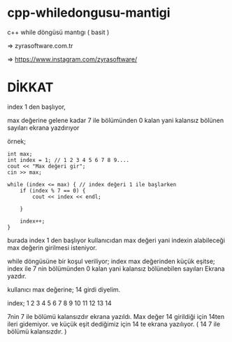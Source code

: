 # cpp-whiledongusu-mantigi
c++ while döngüsü mantıgı  ( basit )

=> zyrasoftware.com.tr



=> https://www.instagram.com/zyrasoftware/


# DİKKAT

index 1 den başlıyor,

max değerine gelene kadar 7 ile bölümünden 0 kalan yani kalansız bölünen  sayıları ekrana yazdırıyor

örnek;


	int max;
	int index = 1; // 1 2 3 4 5 6 7 8 9....
	cout << "Max değeri gir";
	cin >> max;
	
	while (index <= max) { // index değeri 1 ile başlarken
		if (index % 7 == 0) {
			cout << index << endl;

		}

		index++;
	}


burada index 1 den başlıyor
kullanıcıdan max değeri yani indexin alabileceği max değerin girilmesi isteniyor.


while döngüsüne bir koşul veriliyor;
     index max değerinden küçük eşitse;
        index ile 7 nin bölümünden 0 kalan yani kalansız bölünebilen sayıları Ekrana yazdır.


kullanıcı max değerine; 14 girdi diyelim.


index; 1 2 3 4 5 6 7 8 9 10 11 12 13 14

7nin 7 ile bölümü kalansızdır ekrana yazıldı. Max değer 14 girildiği için 14ten ileri gidemiyor.
ve küçük eşit dediğimiz için 14 te ekrana yazılıyor. ( 14 7 ile bölümü kalansızdır. )
